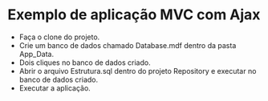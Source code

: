 # Exemplo de aplicação MVC com Ajax

- Faça o clone do projeto.
- Crie um banco de dados chamado Database.mdf dentro da pasta App_Data.
- Dois cliques no banco de dados criado.
- Abrir o arquivo Estrutura.sql dentro do projeto Repository e executar no banco de dados criado.
- Executar a aplicação.
